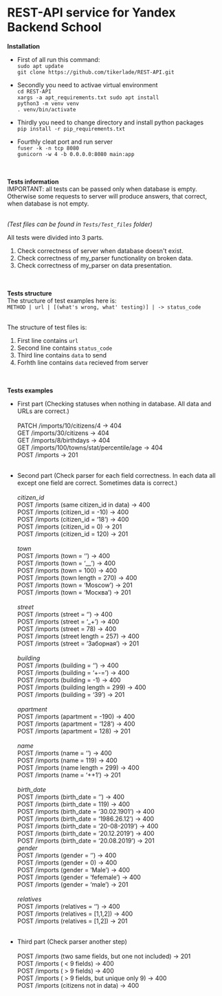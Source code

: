 # REST-API service for Yandex Backend School

**Installation**

- First of all run this command:</br>
`sudo apt update`</br>
`git clone https://github.com/tikerlade/REST-API.git`

- Secondly you need to activae virtual environment</br>
`cd REST-API`</br>
`xargs -a apt_requirements.txt sudo apt install`</br>
`python3 -m venv venv`</br>
`. venv/bin/activate`

- Thirdly you need to change directory and install python packages</br>
`pip install -r pip_requirements.txt`

- Fourthly cleat port and run server</br>
`fuser -k -n tcp 8080`</br>
`gunicorn -w 4 -b 0.0.0.0:8080 main:app`</br></br></br>


**Tests information**</br>
IMPORTANT: all tests can be passed only when database is empty. Otherwise some requests to server will produce answers, that correct, when database is not empty. </br></br>

*(Test files can be found in `Tests/Test_files` folder)*</br>

All tests were divided into 3 parts.</br>
1. Check correctness of server when database doesn't exist.</br>
2. Check correctness of my_parser functionality on broken data.</br>
3. Check correctness of my_parser on data presentation.</br></br></br>


**Tests structure**</br>
The structure of test examples here is:</br>
`METHOD | url | [(what's wrong, what' testing)] | -> status_code`</br></br>

The structure of test files is:</br>
1. First line contains `url`</br>
2. Second line contains `status_code`</br>
3. Third line contains `data` to send</br>
4. Forhth line contains `data` recieved from server</br></br></br>


**Tests examples**</br>

- First part (Checking statuses when nothing in database. All data and URLs are correct.)</br></br>
PATCH /imports/10/citizens/4 -> 404</br>
GET /imports/30/citizens -> 404</br>
GET /imports/8/birthdays -> 404</br>
GET /imports/100/towns/stat/percentile/age -> 404</br>
POST /imports -> 201</br></br>

- Second part (Check parser for each field correctness. In each data all except one field are correct. Sometimes data is correct.)</br></br>
	*citizen_id*</br>
POST /imports (same citizen_id in data) -> 400</br>
POST /imports (citizen_id  = -10) -> 400</br>
POST /imports (citizen_id  = ‘18’) -> 400</br>
POST /imports (citizen_id = 0) -> 201</br>
POST /imports (citizen_id = 120) -> 201</br></br>
	*town*</br>
POST /imports (town = ‘’) -> 400</br>
POST /imports (town = ‘__’) -> 400</br>
POST /imports (town = 100) -> 400</br>
POST /imports (town length = 270) -> 400</br>
POST /imports (town = ‘Moscow’) -> 201</br>
POST /imports (town = ‘Москва’) -> 201</br></br>
	*street*</br>
POST /imports (street = ‘’) -> 400</br>
POST /imports (street = ‘_+’) -> 400</br>
POST /imports (street = 78) -> 400</br>
POST /imports (street length = 257) -> 400</br>
POST /imports (street = ‘Заборная’) -> 201</br></br>
	*building*</br>
POST /imports (building = ‘’) -> 400</br>
POST /imports (building = ‘+-=’) -> 400</br>
POST /imports (building = -1) -> 400</br>
POST /imports (building length = 299) -> 400</br>
POST /imports (building = ‘39’) -> 201</br></br>
	*apartment*</br>
POST /imports (apartment  = -190) -> 400</br>
POST /imports (apartment  = ‘128’) -> 400</br>
POST /imports (apartment  = 128) -> 201</br></br>
	*name*</br>
POST /imports (name = ‘’) -> 400</br>
POST /imports (name = 119) -> 400</br>
POST /imports (name length = 299) -> 400</br>
POST /imports (name = ‘++1’) -> 201</br></br>
	*birth_date*</br>
POST /imports (birth_date = ‘’) -> 400</br>
POST /imports (birth_date = 119) -> 400</br>
POST /imports (birth_date = ‘30.02.1901’) -> 400</br>
POST /imports (birth_date = ‘1986.26.12’) -> 400</br>
POST /imports (birth_date = ‘20-08-2019’) -> 400</br>
POST /imports (birth_date = ‘20.12.2019’) -> 400</br>
POST /imports (birth_date = ‘20.08.2019’) -> 201</br>
	*gender*</br>
POST /imports (gender = ‘’) -> 400</br>
POST /imports (gender = 0) -> 400</br>
POST /imports (gender = ‘Male’) -> 400</br>
POST /imports (gender = ‘fefemale’) -> 400</br>
POST /imports (gender = ‘male’) -> 201</br></br>
	*relatives*</br>
POST /imports (relatives = ‘’) -> 400</br>
POST /imports (relatives = [1,1,2]) -> 400</br>
POST /imports (relatives = [1,2]) -> 201</br></br>

- Third part (Check parser another step)</br></br>
POST /imports (two same fields, but one not included) -> 201</br>
POST /imports ( < 9 fields) -> 400</br>
POST /imports ( > 9 fields) -> 400</br>
POST /imports ( > 9 fields, but unique only 9) -> 400</br>
POST /imports (citizens not in data) -> 400
